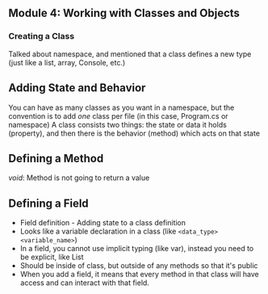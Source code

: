 ## Module 4: Working with Classes and Objects
### Creating a Class
Talked about namespace, and mentioned that a class defines a new type (just like a list, array, Console, etc.)

## Adding State and Behavior
You can have as many classes as you want in a namespace, but the convention is to add *one* class per file (in this case, Program.cs or namespace)
A class consists two things: the state or data it holds (property), and then there is the behavior (method) which acts on that state

## Defining a Method
*void*: Method is not going to return a value

## Defining a Field
* Field definition - Adding state to a class definition
* Looks like a variable declaration in a class (like `<data_type> <variable_name>`)
* In a field, you cannot use implicit typing (like var), instead you need to be explicit, like List<double>
* Should be inside of class, but outside of any methods so that it's public
* When you add a field, it means that every method in that class will have access and can interact with that field.
